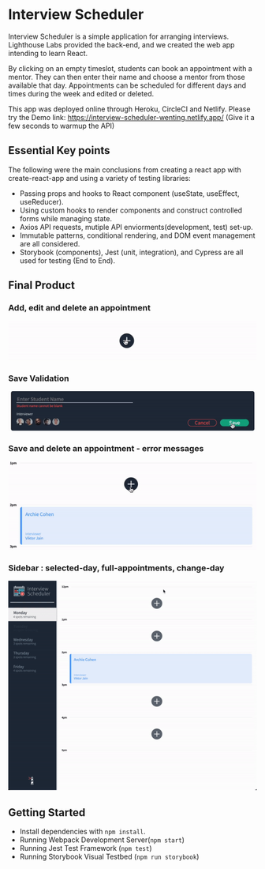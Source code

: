 # Interview Scheduler

Interview Scheduler is a simple application for arranging interviews. Lighthouse Labs provided the back-end, and we created the web app intending to learn React.

By clicking on an empty timeslot, students can book an appointment with a mentor. They can then enter their name and choose a mentor from those available that day. Appointments can be scheduled for different days and times during the week and edited or deleted.

This app was deployed online through Heroku, CircleCI and Netlify. Please try the Demo link: https://interview-scheduler-wenting.netlify.app/ (Give it a few seconds to warmup the API)

## Essential Key points
The following were the main conclusions from creating a react app with create-react-app and using a variety of testing libraries:

* Passing props and hooks to React component (useState, useEffect, useReducer).
* Using custom hooks to render components and construct controlled forms while managing state.
* Axios API requests, mutiple API enviorments(development, test) set-up.  
* Immutable patterns, conditional rendering, and DOM event management are all considered.
* Storybook (components), Jest (unit, integration), and Cypress are all used for testing (End to End).

## Final Product 
### Add, edit and delete an appointment 
![Functionality](https://github.com/wentingzoe/Interview_Scheduler/blob/master/doc/01_components.gif)

### Save Validation
![valication](https://github.com/wentingzoe/Interview_Scheduler/blob/master/doc/02_validation.gif)

### Save and delete an appointment - error messages 
![Error](https://github.com/wentingzoe/Interview_Scheduler/blob/master/doc/03_error.gif?raw=true)

### Sidebar : selected-day, full-appointments, change-day
![nav](https://github.com/wentingzoe/Interview_Scheduler/blob/master/doc/04_sidebar.gif)


## Getting Started
* Install dependencies with `npm install`.
* Running Webpack Development Server(`npm start`)
* Running Jest Test Framework (`npm test`)
* Running Storybook Visual Testbed (`npm run storybook`)

